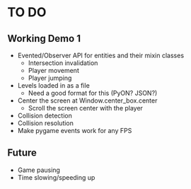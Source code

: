 # TO DO #

## Working Demo 1 ##
 * Evented/Observer API for entities and their mixin classes
    - Intersection invalidation
    - Player movement
    - Player jumping
 * Levels loaded in as a file
    - Need a good format for this (PyON? JSON?)
 * Center the screen at Window.center_box.center
    - Scroll the screen center with the player
 * Collision detection
 * Collision resolution
 * Make pygame events work for any FPS
 
## Future ##
 * Game pausing
 * Time slowing/speeding up